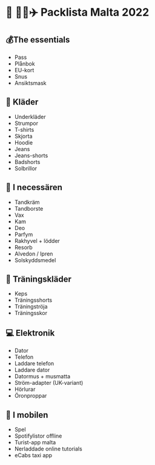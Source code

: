 # 💃 🕺🏻✈️ Packlista Malta 2022

## 💰The essentials
- Pass
- Plånbok
- EU-kort
- Snus
- Ansiktsmask

## 👕 Kläder
- Underkläder
- Strumpor
- T-shirts
- Skjorta
- Hoodie
- Jeans
- Jeans-shorts
- Badshorts 
- Solbrillor

## 🧰 I necessären
- Tandkräm
- Tandborste
- Vax
- Kam
- Deo
- Parfym
- Rakhyvel + lödder
- Resorb
- Alvedon / Ipren
- Solskyddsmedel

## 🏃 Träningskläder
- Keps
- Träningsshorts
- Träningströja
- Träningsskor 

## 💻 Elektronik
- Dator
- Telefon
- Laddare telefon
- Laddare dator
- Datormus + musmatta
- Ström-adapter (UK-variant)
- Hörlurar
- Öronproppar

## 📱 I mobilen
- Spel
- Spotifylistor offline
- Turist-app malta
- Nerladdade online tutorials
- eCabs taxi app
